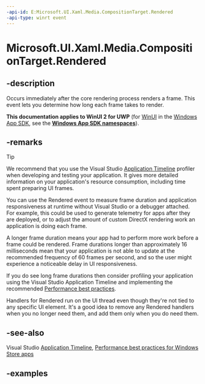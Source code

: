```yaml
---
-api-id: E:Microsoft.UI.Xaml.Media.CompositionTarget.Rendered
-api-type: winrt event
---
```


<!-- Event syntax.
static public event EventHandler Rendered<RenderedEventArgs>
-->

# Microsoft.UI.Xaml.Media.CompositionTarget.Rendered

## -description
Occurs immediately after the core rendering process renders a frame. This event lets you determine how long each frame takes to render.

**This documentation applies to WinUI 2 for UWP** (for [WinUI](/windows/apps/winui/winui3/) in the [Windows App SDK](/windows/apps/windows-app-sdk/), see the **[Windows App SDK namespaces](/windows/windows-app-sdk/api/winrt/)**).

## -remarks

> [!TIP]
> We recommend that you use the Visual Studio [Application Timeline](/visualstudio/profiling/application-timeline) profiler when developing and testing your application. It gives more detailed information on your application's resource consumption, including time spent preparing UI frames.

You can use the Rendered event to measure frame duration and application responsiveness at runtime without Visual Studio or a debugger attached. For example, this could be used to generate telemetry for apps after they are deployed, or to adjust the amount of custom DirectX rendering work an application is doing each frame.

A longer frame duration means your app had to perform more work before a frame could be rendered. Frame durations longer than approximately 16 milliseconds mean that your application is not able to update at the recommended frequency of 60 frames per second, and so the user might experience a noticeable delay in UI responsiveness.

If you do see long frame durations then consider profiling your application using the Visual Studio Application Timeline and implementing the recommended [Performance best practices](/windows/uwp/debug-test-perf/performance-and-xaml-ui).

Handlers for Rendered run on the UI thread even though they're not tied to any specific UI element. It's a good idea to remove any Rendered handlers when you no longer need them, and add them only when you do need them.


## -see-also
Visual Studio [Application Timeline](/visualstudio/profiling/application-timeline), [Performance best practices for Windows Store apps](/windows/uwp/debug-test-perf/performance-and-xaml-ui)

## -examples
